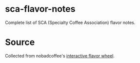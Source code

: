# sca-flavor-notes
Complete list of SCA (Specialty Coffee Association) flavor notes.
# Source
Collected from nobadcoffee's [interactive flavor wheel](https://notbadcoffee.com/flavor-wheel-en/).